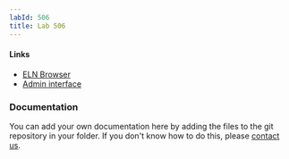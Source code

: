 ```yaml
---
labId: 506
title: Lab 506
---
```


#### Links

- [ELN Browser](https://openbis-empa-lab506.ethz.ch/)
- [Admin interface](https://openbis-empa-lab506.ethz.ch/openbis/webapp/openbis-ng-ui)

### Documentation

You can add your own documentation here by adding the files to the git repository in your folder.
If you don't know how to do this, please [contact us](/documentation/openbis/getting-started/support/).
